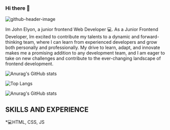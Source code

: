 ### Hi there 👋

![github-header-image](https://github.com/Lawani-EJ/Lawani-EJ/assets/104038966/48aca1e0-5d98-436f-b350-e6e97d23e099)

Im John Elyon, a junior frontend Web Developer 💻.
As a Junior Frontend Developer, Im excited to contribute my talents to a dynamic and forward-thinking team, where I can learn from experienced developers and grow both personally and professionally. My drive to learn, adapt, and innovate makes me a promising addition to any development team, and I am eager to take on new challenges and contribute to the ever-changing landscape of frontend development.

![Anurag's GitHub stats](https://github-readme-stats.vercel.app/api?username=Lawani-EJ&show_icons=true&theme=synthwave)

![Top Langs](https://github-readme-stats.vercel.app/api/top-langs/?username=Lawani-EJ&layout=compact)

![Anurag's GitHub stats](https://github-readme-stats.vercel.app/api?username=anuraghazra&show_icons=true&theme=transparent)

## SKILLS AND EXPERIENCE
*💻HTML, CSS, JS



